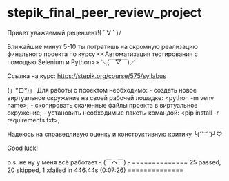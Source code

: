 # stepik_final_peer_review_project

Привет уважаемый рецензент!( ´ ∀ ` )ﾉ

Ближайшие минут 5-10 ты потратишь на скромную реализацию финального проекта по курсу <<Автоматизация тестирования с помощью Selenium и Python>> ＼(￣▽￣)／

Ссылка на курс: https://stepik.org/course/575/syllabus

(」°ロ°)」
Для работы с проектом необходимо:
    - создать новое виртуальное окружение на своей рабочей лошадке: <python -m venv name>;
    - скопировать скаченные файлы проекта в виртуальное окружение;
    - установить необходимые пакеты командой: <pip install -r requirements.txt>;

Надеюсь на справедливую оценку и конструктивную критику ╰(*´︶ `*)╯♡

Good luck!

p.s. не ну у меня всё работает ┐(￣ヘ￣)┌
============== 25 passed, 20 skipped, 1 xfailed in 446.44s (0:07:26) ==============